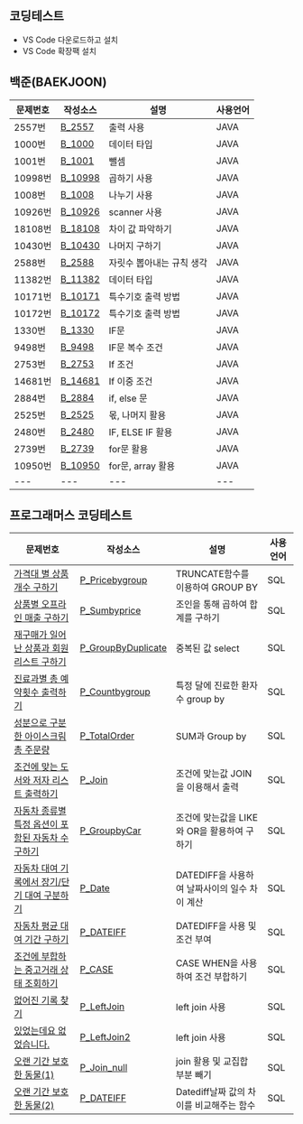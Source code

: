  ## 코딩테스트
 - VS Code 다운로드하고 설치
 - VS Code 확장팩 설치
 ## 백준(BAEKJOON)
 | 문제번호 | 작성소스 | 설명 | 사용언어 |
 | --- | --- | --- | --- |
 | 2557번 | [B_2557](./src/B_2557.java) | 출력 사용 | JAVA |
 | 1000번 | [B_1000](./src/B_1000.java) | 데이터 타입 | JAVA |
 | 1001번 | [B_1001](./src/B_1001.java) | 뺄셈 | JAVA |
 | 10998번 | [B_10998](./src/B_10998.java) | 곱하기 사용 | JAVA |
 | 1008번 | [B_1008](./src/B_1008.java) | 나누기 사용 | JAVA |
 | 10926번 | [B_10926](./src/B_10926.java) | scanner 사용 | JAVA |
 | 18108번 | [B_18108](./src/B_18108.java) | 차이 값 파악하기 | JAVA |
 | 10430번 | [B_10430](./src/B_10430.java) | 나머지 구하기 | JAVA |
 | 2588번 | [B_2588](./src/B_2588.java) | 자릿수 뽑아내는 규칙 생각 | JAVA |
 | 11382번| [B_11382](./src/B_11382.java) | 데이터 타입 | JAVA |
 | 10171번| [B_10171](./src/B_10171.java) | 특수기호 출력 방법 | JAVA |
 | 10172번| [B_10172](./src/B_10172.java) | 특수기호 출력 방법 | JAVA |
 | 1330번| [B_1330](./src/B_1330.java) | IF문 | JAVA |
 | 9498번| [B_9498](./src/B_9498.java) | IF문 복수 조건 | JAVA |
 | 2753번| [B_2753](./src/B_2753.java) | If 조건 | JAVA |
 | 14681번| [B_14681](./src/B_14681.java) | If 이중 조건 | JAVA |
 | 2884번| [B_2884](./src/B_2884.java) | if, else 문 | JAVA |
 | 2525번| [B_2525](./src/B_2525.java) |몫, 나머지 활용| JAVA |
 | 2480번| [B_2480](./src/B_2480.java) |IF, ELSE IF 활용| JAVA |
 | 2739번| [B_2739](./src/B_2739.java) |for문 활용| JAVA |
 | 10950번| [B_10950](./src/B_10950.java) |for문, array 활용| JAVA |
 | --- | --- | --- | --- |
 
 ## 프로그래머스 코딩테스트
 | 문제번호 | 작성소스 | 설명 | 사용언어 |
 | --- | --- | --- | --- |
 | [가격대 별 상품 개수 구하기](https://school.programmers.co.kr/learn/courses/30/lessons/131530) | [P_Pricebygroup](./src/PROGRAMMERS/P_Pricebygroup.sql) | TRUNCATE함수를 이용하여 GROUP BY  | SQL |
 | [상품별 오프라인 매출 구하기](https://school.programmers.co.kr/learn/courses/30/lessons/131533) | [P_Sumbyprice](./src/PROGRAMMERS/P_Sumbyprice.sql) | 조인을 통해 곱하여 합계를 구하기 | SQL |
 | [재구매가 일어난 상품과 회원 리스트 구하기](https://school.programmers.co.kr/learn/courses/30/lessons/131536) | [P_GroupByDuplicate](./src/PROGRAMMERS/P_GroupByDuplicate.sql) | 중복된 값 select | SQL |
 | [진료과별 총 예약횟수 출력하기](https://school.programmers.co.kr/learn/courses/30/lessons/132202) | [P_Countbygroup](./src/PROGRAMMERS/P_Countbygroup.sql) | 특정 달에 진료한 환자수 group by  | SQL |
 | [성분으로 구분한 아이스크림 총 주문량](https://school.programmers.co.kr/learn/courses/30/lessons/133026) | [P_TotalOrder](./src/PROGRAMMERS/P_TotalOrder.sql) | SUM과 Group by  | SQL |
 | [조건에 맞는 도서와 저자 리스트 출력하기](https://school.programmers.co.kr/learn/courses/30/lessons/144854) | [P_Join](./src/PROGRAMMERS/P_Join.sql) | 조건에 맞는값 JOIN을 이용해서 출력 | SQL |
 | [자동차 종류별 특정 옵션이 포함된 자동차 수 구하기](https://school.programmers.co.kr/learn/courses/30/lessons/151137) | [P_GroupbyCar](./src/PROGRAMMERS/P_GroupbyCar.sql) | 조건에 맞는값을 LIKE와 OR을 활용하여 구하기 | SQL |
 | [자동차 대여 기록에서 장기/단기 대여 구분하기](https://school.programmers.co.kr/learn/courses/30/lessons/151138) | [P_Date](./src/PROGRAMMERS/P_Date.sql) | DATEDIFF을 사용하여 날짜사이의 일수 차이 계산 | SQL |
 | [자동차 평균 대여 기간 구하기](https://school.programmers.co.kr/learn/courses/30/lessons/157342) | [P_DATEIFF](./src/PROGRAMMERS/P_DATEIFF.SQL) | DATEDIFF을 사용 및 조건 부여 | SQL |
 | [조건에 부합하는 중고거래 상태 조회하기](https://school.programmers.co.kr/learn/courses/30/lessons/164672) | [P_CASE](./src/PROGRAMMERS/P_CASE.sql) | CASE WHEN을 사용하여 조건 부합하기 | SQL |
 | [없어진 기록 찾기](https://school.programmers.co.kr/learn/courses/30/lessons/59042) | [P_LeftJoin](./src/PROGRAMMERS/P_LeftJoin.sql) | left join 사용 | SQL |
 | [있었는데요 없었습니다.](https://school.programmers.co.kr/learn/courses/30/lessons/59043) | [P_LeftJoin2](./src/PROGRAMMERS/P_LeftJoin2.sql) | left join 사용 | SQL |
 | [오랜 기간 보호한 동물(1)](https://school.programmers.co.kr/learn/courses/30/lessons/59044) | [P_Join_null](./src/PROGRAMMERS/P_Join_null.sql)| join 활용 및 교집합 부분 빼기 | SQL |
  | [오랜 기간 보호한 동물(2)](https://school.programmers.co.kr/learn/courses/30/lessons/59411) | [P_DATEIFF](./src/PROGRAMMERS/P_DATEIFF.SQL)| Datediff날짜 값의 차이를 비교해주는 함수  | SQL |